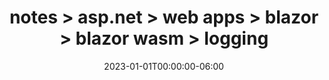 ---
title: "notes > asp.net > web apps > blazor > blazor wasm > logging"
date: 2023-01-01T00:00:00-06:00
draft: true
---